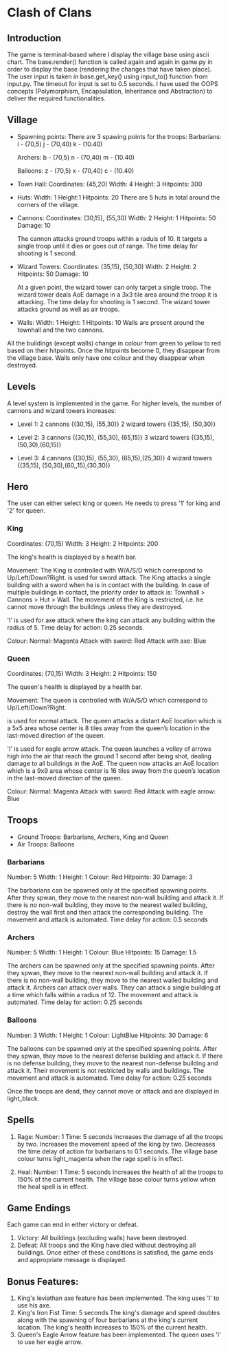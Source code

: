 # Clash of Clans

## Introduction

The game is terminal-based where I display the village base using ascii chart. The base.render() function is called again and again in game.py in order to display the base (rendering the changes that have taken place). The user input is taken in base.get_key() using input_to() function from input.py. The timeout for input is set to 0.5 seconds. I have used the OOPS concepts (Polymorphism, Encapsulation, Inheritance and Abstraction) to deliver the required functionalities.

## Village

- Spawning points:
  There are 3 spawing points for the troops:
  Barbarians:
  i - (70,5)
  j - (70,40)
  k - (10.40)

  Archers:
  b - (70,5)
  n - (70,40)
  m - (10.40)

  Balloons:
  z - (70,5)
  x - (70,40)
  c - (10.40)

- Town Hall:
  Coordinates: (45,20)
  Width: 4
  Height: 3
  Hitpoints: 300

- Huts:
  Width: 1
  Height:1
  Hitpoints: 20
  There are 5 huts in total around the corners of the village.

- Cannons:
  Coordinates: (30,15), (55,30)
  Width: 2
  Height: 1
  Hitpoints: 50
  Damage: 10

  The cannon attacks ground troops within a raduis of 10. It targets a single troop until it dies or goes out of range. The time delay for shooting is 1 second.

- Wizard Towers:
  Coordinates: (35,15), (50,30)
  Width: 2
  Height: 2
  Hitpoints: 50
  Damage: 10

  At a given point, the wizard tower can only target a single troop. The wizard tower deals AoE damage in a 3x3 tile area around the troop it is attacking. The time delay for shooting is 1 second. The wizard tower attacks ground as well as air troops.

- Walls:
  Width: 1
  Height: 1
  Hitpoints: 10
  Walls are present around the townhall and the two cannons.  

All the buildings (except walls) change in colour from green to yellow to red based on their hitpoints. Once the hitpoints become 0, they disappear from the village base. Walls only have one colour and they disappear when destroyed.

## Levels
A level system is implemented in the game. For higher levels, the number of cannons and wizard towers increases:

- Level 1:
  2 cannons {(30,15), (55,30)}
  2 wizard towers {(35,15), (50,30)}

- Level 2:
  3 cannons {(30,15), (55,30), (65,15)}
  3 wizard towers {(35,15), (50,30),(60,15)}

- Level 3:
  4 cannons {(30,15), (55,30), (65,15),(25,30)}
  4 wizard towers {(35,15), (50,30),(60,,15),(30,30)}

## Hero

The user can either select king or queen.
He needs to press '1' for king and '2' for queen.

### King

Coordinates: (70,15)
Width: 3
Height: 2
Hitpoints: 200

The king's health is displayed by a health bar.

Movement:
The King is controlled with W/A/S/D which correspond to Up/Left/Down?Right.
<SPACE> is used for sword attack. The King attacks a single building with a sword when he is in contact with the building. In case of multiple buildings in contact, the priority order to attack is: Townhall > Cannons > Hut > Wall.
The movement of the King is restricted, i.e. he cannot move through the buildings unless they are destroyed.

'l' is used for axe attack where the king can attack any building within the radius of 5.
Time delay for action: 0.25 seconds.

Colour:
Normal: Magenta
Attack with sword: Red
Attack with axe: Blue

### Queen

Coordinates: (70,15)
Width: 3
Height: 2
Hitpoints: 150

The queen's health is displayed by a health bar.

Movement:
The queen is controlled with W/A/S/D which correspond to Up/Left/Down?Right.

<SPACE> is used for normal attack. The queen attacks a distant AoE location which is a 5x5 area whose center is 8 tiles away from the queen’s location in the last-moved direction of the queen. 

'l' is used for eagle arrow attack. The queen launches a volley of arrows high into the air that reach the ground 1 second after being shot, dealing damage to all buildings in the AoE. The queen now attacks an AoE location which is a 9x9 area whose center is 16 tiles away from the queen’s location in the last-moved direction of the queen. 

Colour:
Normal: Magenta
Attack with sword: Red
Attack with eagle arrow: Blue

## Troops

- Ground Troops: Barbarians, Archers, King and Queen
- Air Troops: Balloons

### Barbarians

Number: 5
Width: 1
Height: 1
Colour: Red
Hitpoints: 30
Damage: 3

The barbarians can be spawned only at the specified spawning points. After they spwan, they move to the nearest non-wall building and attack it. If there is no non-wall building, they move to the nearest walled building, destroy the wall first and then attack the corresponding building.
The movement and attack is automated.
Time delay for action: 0.5 seconds

### Archers

Number: 5
Width: 1
Height: 1
Colour: Blue
Hitpoints: 15
Damage: 1.5

The archers can be spawned only at the specified spawning points. After they spwan, they move to the nearest non-wall building and attack it. If there is no non-wall building, they move to the nearest walled building and attack it. Archers can attack over walls. They can attack a single building at a time which falls within a radius of 12.
The movement and attack is automated.
Time delay for action: 0.25 seconds

### Balloons

Number: 3
Width: 1
Height: 1
Colour: LightBlue
Hitpoints: 30
Damage: 6

The balloons can be spawned only at the specified spawning points. After they spwan, they move to the nearest defense building and attack it. If there is no defense building, they move to the nearest non-defense building and attack it. Their movement is not restricted by walls and buildings.
The movement and attack is automated.
Time delay for action: 0.25 seconds


Once the troops are dead, they cannot move or attack and are displayed in light_black.

## Spells

1. Rage: 
   Number: 1
   Time: 5 seconds
   Increases the damage of all the troops by two.
   Increases the movement speed of the king by two.
   Decreases the time delay of action for barbarians to 0.1 seconds.
   The village base colour turns light_magenta when the rage spell is in effect.

2. Heal:
   Number: 1
   Time: 5 seconds
   Increases the health of all the troops to 150% of the current health.
   The village base colour turns yellow when the heal spell is in effect.

## Game Endings
Each game can end in either victory or defeat.
1. Victory: All buildings (excluding walls) have been destroyed.
2. Defeat: All troops and the King have died without destroying all buildings.
Once either of these conditions is satisfied, the game ends and appropriate message is displayed.

## Bonus Features:
1. King's leviathan axe feature has been implemented. The king uses 'l' to use his axe.
2. King's Iron Fist
   Time: 5 seconds
   The king's damage and speed doubles along with the spawning of four barbarians at the king's current location.
   The king's health increases to 150% of the current health.
3. Queen's Eagle Arrow feature has been implemented. The queen uses 'l' to use her eagle arrow.
